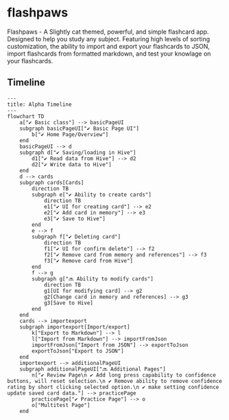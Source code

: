 # flashpaws

Flashpaws - A Slightly cat themed, powerful, and simple flashcard app. Designed to help you study any subject. Featuring high levels of sorting customization, the ability to import and export your flashcards to JSON, import flashcards from formatted markdown, and test your knowlage on your flashcards.

## Timeline
```mermaid
---
title: Alpha Timeline
---
flowchart TD
    a["✔️ Basic class"] --> basicPageUI
    subgraph basicPageUI["✔️ Basic Page UI"]
        b["✔️ Home Page/Overview"]
    end
    basicPageUI --> d
    subgraph d["✔️ Saving/loading in Hive"]
        d1["✔️ Read data from Hive"] --> d2
        d2["✔️ Write data to Hive"]
    end
    d --> cards
    subgraph cards[Cards]
        direction TB
        subgraph e["✔️ Ability to create cards"]
            direction TB
            e1["✔️ UI for creating card"] --> e2
            e2["✔️ Add card in memory"] --> e3
            e3["✔️ Save to Hive"]
        end
        e --> f
        subgraph f["✔️ Deleting card"]
            direction TB
            f1["✔️ UI for confirm delete"] --> f2
            f2["✔️ Remove card from memory and references"] --> f3
            f3["✔️ Remove card from Hive"]
        end
        f --> g
        subgraph g["🔜 Ability to modify cards"]
            direction TB
            g1[UI for modifying card] --> g2
            g2[Change card in memory and references] --> g3
            g3[Save to Hive]
        end
    end
    cards --> importexport
    subgraph importexport[Import/export]
        k["Export to Markdown"] --> l
        l["Import from Markdown"] --> importFromJson
        importFromJson["Import from JSON"] --> exportToJson
        exportToJson["Export to JSON"]
    end
    importexport --> additionalPageUI
    subgraph additionalPageUI["🔜 Additional Pages"]
        n["✔️ Review Page\n ✔️ Add long press capability to confidence buttons, will reset selection.\n ✔️ Remove ability to remove confidence rating by short clicking selected option.\n ✔️ make setting confidence update saved card data."] --> practicePage
        practicePage["✔️ Practice Page"] --> o
        o["Multitest Page"]
    end
```
